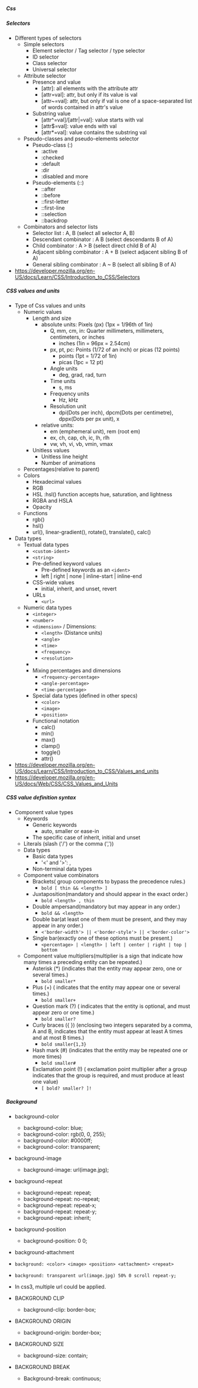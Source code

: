 ##### Css
##### Selectors
- Different types of selectors
    - Simple selectors
        - Element selector / Tag selector / type selector
        - ID selector	
        - Class selector
        - Universal selector
    - Attribute selector
        - Presence and value
            - [attr]: all elements with the attribute attr
            - [attr=val]: attr, but only if its value is val
            - [attr~=val]: attr, but only if  val is one of a space-separated list of words contained in attr's value
        - Substring value
            - [attr^=val]/[attr|=val]: value starts with val
            - [attr$=val]: value ends with val
            - [attr*=val]: value contains the substring val
    - Pseudo-classes and pseudo-elements selector
        - Pseudo-class 	(:)
            - :active
            - :checked
            - :default
            - :dir
            - :disabled and more
        - Pseudo-elements (::)
            - ::after
            - ::before
            - ::first-letter
            - ::first-line
            - ::selection
            - ::backdrop
    - Combinators and selector lists
        - Selector list	: A, B	(select all selector A, B)
        - Descendant combinator	: A B (select descendants B of A)
        - Child combinator	: A > B	(select direct child B of A)
        - Adjacent sibling combinator : A + B (select adjacent sibling B of A)
        - General sibling combinator : A ~ B (select all sibling B of A)
- https://developer.mozilla.org/en-US/docs/Learn/CSS/Introduction_to_CSS/Selectors
##### CSS values and units
- Type of Css values and units
    - Numeric values
        - Length and size
            - absolute units: Pixels (px) (1px = 1/96th of 1in)
                - Q, mm, cm, in: Quarter millimeters, millimeters, centimeters, or inches
                    - inches (1in = 96px = 2.54cm)
                - px, pt, pc: Points (1/72 of an inch) or picas (12 points) 
                    - points (1pt = 1/72 of 1in)
                    - picas (1pc = 12 pt)
                - Angle units
                    - deg, grad, rad, turn
                - Time units
                    - s, ms
                - Frequency units
                    - Hz, kHz
                - Resolution unit
                    - dpi(Dots per inch), dpcm(Dots per centimetre), dppx(Dots per px unit), x
            - relative units:
                - em (emphemeral unit), rem (root em)
                - ex, ch, cap, ch, ic, lh, rlh
                - vw, vh, vi, vb, vmin, vmax
        - Unitless values
            - Unitless line height
            - Number of animations
    - Percentages(relative to parent)
    - Colors
        - Hexadecimal values
        - RGB
        - HSL :hsl() function accepts hue, saturation, and lightness
        - RGBA and HSLA
        - Opacity
    - Functions
        - rgb()
        - hsl()
        - url(), linear-gradient(), rotate(), translate(), calc()
- Data types
    - Textual data types
        - `<custom-ident>`
        - `<string>`
        - Pre-defined keyword values
            - Pre-defined keywords as an `<ident>`
            - left | right | none | inline-start | inline-end
        - CSS-wide values
            - initial, inherit, and unset, revert
        - URLs
            - `<url>`
    - Numeric data types
        - `<integer>`
        - `<number>`
        - `<dimension>` / Dimensions:
            - `<length>` (Distance units)
            - `<angle>`
            - `<time>`
            - `<frequency>`
            - `<resolution>`
        - <percentage>
        - Mixing percentages and dimensions
            - `<frequency-percentage>`
            - `<angle-percentage>`
            - `<time-percentage>`
        - Special data types (defined in other specs)
            - `<color>`
            - `<image>`
            - `<position>`
        - Functional notation
            - calc()
            - min()
            - max()
            - clamp()
            - toggle()
            - attr()
- https://developer.mozilla.org/en-US/docs/Learn/CSS/Introduction_to_CSS/Values_and_units
- https://developer.mozilla.org/en-US/docs/Web/CSS/CSS_Values_and_Units
##### CSS value definition syntax
- Component value types
    - Keywords
        - Generic keywords
            - auto, smaller or ease-in
        - The specific case of inherit, initial and unset
    - Literals (slash ('/') or the comma (','))
    - Data types
        - Basic data types
            -  '<' and '>': <angle>, <string>
        - Non-terminal data types
    - Component value combinators
        - Brackets( group components to bypass the precedence rules.)
            - `bold [ thin && <length> ]`
        - Juxtaposition(mandatory and should appear in the exact order.)
            - `bold <length> , thin`
        - Double ampersand(mandatory but may appear in any order.)
            - `bold && <length>`
        - Double bar(at least one of them must be present, and they may appear in any order.)
            - `<'border-width'> || <'border-style'> || <'border-color'>`
        - Single bar(exactly one of these options must be present.)
            - `<percentage> | <length> | left | center | right | top | bottom`
    - Component value multipliers(multiplier is a sign that indicate how many times a preceding entity can be repeated.)
        - Asterisk (*) (indicates that the entity may appear zero, one or several times.)
            - `bold smaller*`
        - Plus (+) ( indicates that the entity may appear one or several times.)
            - `bold smaller+`
        - Question mark (?) ( indicates that the entity is optional, and must appear zero or one time.)
            - `bold smaller?`
        - Curly braces ({ }) (enclosing two integers separated by a comma, A and B, indicates that the entity must appear at least A times and at most B times.)
            - `bold smaller{1,3}`
        - Hash mark (#) (indicates that the entity may be repeated one or more times)
            - `bold smaller#`
        - Exclamation point (!) ( exclamation point multiplier after a group indicates that the group is required, and must produce at least one value)
            - `[ bold? smaller? ]!`
##### Background
- background-color
    - background-color: blue;
    - background-color: rgb(0, 0, 255);
    - background-color: #0000ff;
    - background-color: transparent;
- background-image
    - background-image: url(image.jpg);
- background-repeat
    - background-repeat: repeat;
    - background-repeat: no-repeat;
    - background-repeat: repeat-x;
    - background-repeat: repeat-y;
    - background-repeat: inherit;
- background-position
    - background-position: 0 0;
- background-attachment
- `background: <color> <image> <position> <attachment> <repeat>`
- `background: transparent url(image.jpg) 50% 0 scroll repeat-y;`

- In css3, multiple url could be applied.
- BACKGROUND CLIP
    - background-clip: border-box;
- BACKGROUND ORIGIN
    - background-origin: border-box;
- BACKGROUND SIZE
    - background-size: contain;
- BACKGROUND BREAK
    - Background-break: continuous;
